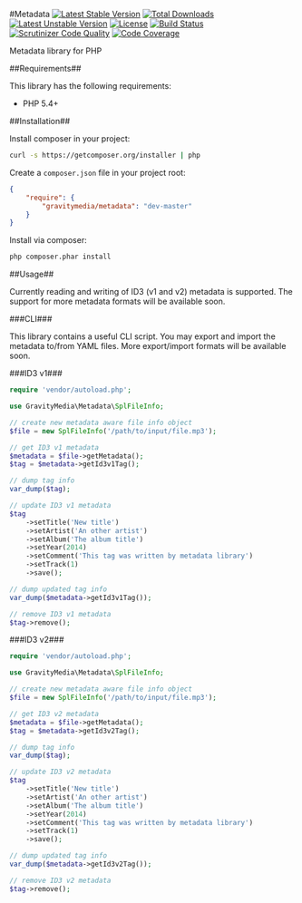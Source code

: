 #Metadata
[![Latest Stable Version](https://poser.pugx.org/gravitymedia/metadata/v/stable.svg)](https://packagist.org/packages/gravitymedia/metadata)
[![Total Downloads](https://poser.pugx.org/gravitymedia/metadata/downloads.svg)](https://packagist.org/packages/gravitymedia/metadata)
[![Latest Unstable Version](https://poser.pugx.org/gravitymedia/metadata/v/unstable.svg)](https://packagist.org/packages/gravitymedia/metadata)
[![License](https://poser.pugx.org/gravitymedia/metadata/license.svg)](https://packagist.org/packages/gravitymedia/metadata)
[![Build Status](https://travis-ci.org/GravityMedia/Metadata.svg?branch=master)](https://travis-ci.org/GravityMedia/Metadata)
[![Scrutinizer Code Quality](https://scrutinizer-ci.com/g/GravityMedia/Metadata/badges/quality-score.png?b=master)](https://scrutinizer-ci.com/g/GravityMedia/Metadata/?branch=master)
[![Code Coverage](https://scrutinizer-ci.com/g/GravityMedia/Metadata/badges/coverage.png?b=master)](https://scrutinizer-ci.com/g/GravityMedia/Metadata/?branch=master)

Metadata library for PHP

##Requirements##

This library has the following requirements:

 - PHP 5.4+

##Installation##

Install composer in your project:

```bash
curl -s https://getcomposer.org/installer | php
```

Create a `composer.json` file in your project root:

```json
{
    "require": {
        "gravitymedia/metadata": "dev-master"
    }
}
```

Install via composer:

```bash
php composer.phar install
```

##Usage##

Currently reading and writing of ID3 (v1 and v2) metadata is supported. The support for more metadata formats will be available soon.

###CLI###

This library contains a useful CLI script. You may export and import the metadata to/from YAML files. More export/import formats will be available soon.

###ID3 v1###

```php
require 'vendor/autoload.php';

use GravityMedia\Metadata\SplFileInfo;

// create new metadata aware file info object
$file = new SplFileInfo('/path/to/input/file.mp3');

// get ID3 v1 metadata
$metadata = $file->getMetadata();
$tag = $metadata->getId3v1Tag();

// dump tag info
var_dump($tag);

// update ID3 v1 metadata
$tag
    ->setTitle('New title')
    ->setArtist('An other artist')
    ->setAlbum('The album title')
    ->setYear(2014)
    ->setComment('This tag was written by metadata library')
    ->setTrack(1)
    ->save();

// dump updated tag info
var_dump($metadata->getId3v1Tag());

// remove ID3 v1 metadata
$tag->remove();
```

###ID3 v2###

```php
require 'vendor/autoload.php';

use GravityMedia\Metadata\SplFileInfo;

// create new metadata aware file info object
$file = new SplFileInfo('/path/to/input/file.mp3');

// get ID3 v2 metadata
$metadata = $file->getMetadata();
$tag = $metadata->getId3v2Tag();

// dump tag info
var_dump($tag);

// update ID3 v2 metadata
$tag
    ->setTitle('New title')
    ->setArtist('An other artist')
    ->setAlbum('The album title')
    ->setYear(2014)
    ->setComment('This tag was written by metadata library')
    ->setTrack(1)
    ->save();

// dump updated tag info
var_dump($metadata->getId3v2Tag());

// remove ID3 v2 metadata
$tag->remove();
```
